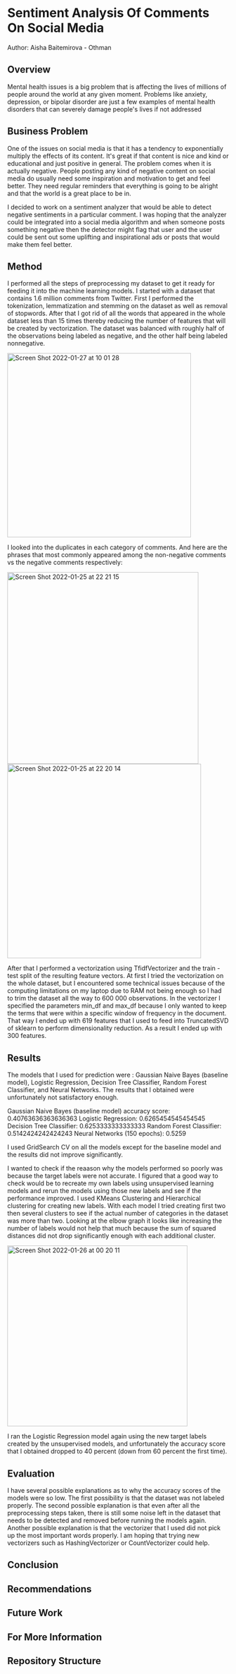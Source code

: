 # Sentiment Analysis Of Comments On Social Media
Author: Aisha Baitemirova - Othman

## Overview

Mental health issues is a big problem that is affecting the lives of millions of people around the world at any given moment. Problems like anxiety, depression, or bipolar disorder are just a few examples of mental health disorders that can severely damage people's lives if not addressed 

## Business Problem

One of the issues on social media is that it has a tendency to exponentially multiply the effects of its content. It's great if that content is nice and kind or educational and just positive in general. The problem comes when it is actually negative. People posting any kind of negative content on social media do usually need some inspiration and motivation to get and feel better. They need regular reminders that everything is going to be alright and that the world is a great place to be in. 

I decided to work on a sentiment analyzer that would be able to detect negative sentiments in a particular comment. I was hoping that the analyzer could be integrated into a social media algorithm and when someone posts something negative then the detector might flag that user and the user could be sent out some uplifting and inspirational ads or posts that would make them feel better. 

## Method

I performed all the steps of preprocessing my dataset to get it ready for feeding it into the machine learning models. I started with a dataset that contains 1.6 million comments from Twitter. First I performed the tokenization, lemmatization and stemming on the dataset as well as removal of stopwords. After that I got rid of all the words that appeared in the whole dataset less than 15 times thereby reducing the number of features that will be created by vectorization. The dataset was balanced with roughly half of the observations being labeled as negative, and the other half being labeled nonnegative. 

<img width="418" alt="Screen Shot 2022-01-27 at 10 01 28" src="https://user-images.githubusercontent.com/92397144/151396196-533ca13f-44b2-491d-8d86-ddbea7fc3661.png"> 

I looked into the duplicates in each category of comments. And here are the phrases that most commonly appeared among the non-negative comments vs the negative comments respectively:

<img width="435" alt="Screen Shot 2022-01-25 at 22 21 15" src="https://user-images.githubusercontent.com/92397144/151403316-4c7be66c-bc2d-4ab6-a8f1-170f46e93b7c.png"> 
<img width="441" alt="Screen Shot 2022-01-25 at 22 20 14" src="https://user-images.githubusercontent.com/92397144/151403334-b764d9a9-393f-41c4-abeb-d937bb13b18a.png">


After that I performed a vectorization using TfidfVectorizer and the train - test split of the resulting feature vectors. At first I tried the vectorization on the whole dataset, but I encountered some technical issues because of the computing limitations on my laptop due to RAM not being enough so I had to trim the dataset all the way to 600 000 observations. In the vectorizer I specified the parameters min_df and max_df because I only wanted to keep the terms that were within a specific window of frequency in the document. That way I ended up with 619 features that I used to feed into TruncatedSVD of sklearn to perform dimensionality reduction. As a result I ended up with 300 features. 

## Results

The models that I used for prediction were : Gaussian Naive Bayes (baseline model), Logistic Regression, Decision Tree Classifier, Random Forest Classifier, and Neural Networks. The results that I obtained were unfortunately not satisfactory enough. 

Gaussian Naive Bayes (baseline model) accuracy score: 0.40763636363636363
Logistic Regression: 0.6265454545454545
Decision Tree Classifier: 0.6253333333333333
Random Forest Classifier: 0.5142424242424243
Neural Networks (150 epochs): 0.5259

I used GridSearch CV on all the models except for the baseline model and the results did not improve significantly. 

I wanted to check if the reaason why the models performed so poorly was because the target labels were not accurate. I figured that a good way to check would be to recreate my own labels using unsupervised learning models and rerun the models using those new labels and see if the performance improved. I used KMeans Clustering and Hierarchical clustering for creating new labels. With each model I tried creating first two then several clusters to see if the actual number of categories in the dataset was more than two. Looking at the elbow graph it looks like increasing the number of labels would not help that much because the sum of squared distances did not drop significantly enough with each additional cluster. 

<img width="410" alt="Screen Shot 2022-01-26 at 00 20 11" src="https://user-images.githubusercontent.com/92397144/151407019-c2521c8a-1468-4a8e-a283-69e42ac6249c.png">

I ran the Logistic Regression model again using the new target labels created by the unsupervised models, and unfortunately the accuracy score that I obtained dropped to 40 percent (down from 60 percent the first time). 


## Evaluation

I have several possible explanations as to why the accuracy scores of the models were so low. The first possibility is that the dataset was not labeled properly. The second possible explanation is that even after all the preprocessing steps taken, there is still some noise left in the dataset that needs to be detected and removed before running the models again. Another possible explanation is that the vectorizer that I used did not pick up the most important words properly. I am hoping that trying new vectorizers such as HashingVectorizer or CountVectorizer could help. 

## Conclusion

## Recommendations

## Future Work

## For More Information

## Repository Structure


